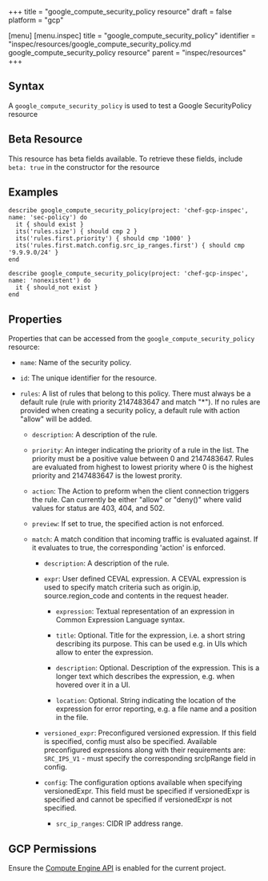 +++
title = "google_compute_security_policy resource"
draft = false
platform = "gcp"

[menu]
  [menu.inspec]
    title = "google_compute_security_policy"
    identifier = "inspec/resources/google_compute_security_policy.md google_compute_security_policy resource"
    parent = "inspec/resources"
+++


## Syntax
A `google_compute_security_policy` is used to test a Google SecurityPolicy resource


## Beta Resource
This resource has beta fields available. To retrieve these fields, include `beta: true` in the constructor for the resource

## Examples
```
describe google_compute_security_policy(project: 'chef-gcp-inspec', name: 'sec-policy') do
  it { should exist }
  its('rules.size') { should cmp 2 }
  its('rules.first.priority') { should cmp '1000' }
  its('rules.first.match.config.src_ip_ranges.first') { should cmp '9.9.9.0/24' }
end

describe google_compute_security_policy(project: 'chef-gcp-inspec', name: 'nonexistent') do
  it { should_not exist }
end
```

## Properties
Properties that can be accessed from the `google_compute_security_policy` resource:


  * `name`: Name of the security policy.

  * `id`: The unique identifier for the resource.

  * `rules`: A list of rules that belong to this policy. There must always be a default rule (rule with priority 2147483647 and match "*"). If no rules are provided when creating a security policy, a default rule with action "allow" will be added.

    * `description`: A description of the rule.

    * `priority`: An integer indicating the priority of a rule in the list. The priority must be a positive value between 0 and 2147483647. Rules are evaluated from highest to lowest priority where 0 is the highest priority and 2147483647 is the lowest prority.

    * `action`: The Action to preform when the client connection triggers the rule. Can currently be either "allow" or "deny()" where valid values for status are 403, 404, and 502.

    * `preview`: If set to true, the specified action is not enforced.

    * `match`: A match condition that incoming traffic is evaluated against. If it evaluates to true, the corresponding 'action' is enforced.

      * `description`: A description of the rule.

      * `expr`: User defined CEVAL expression. A CEVAL expression is used to specify match criteria such as origin.ip, source.region_code and contents in the request header.

        * `expression`: Textual representation of an expression in Common Expression Language syntax.

        * `title`: Optional. Title for the expression, i.e. a short string describing its purpose. This can be used e.g. in UIs which allow to enter the expression.

        * `description`: Optional. Description of the expression. This is a longer text which describes the expression, e.g. when hovered over it in a UI.

        * `location`: Optional. String indicating the location of the expression for error reporting, e.g. a file name and a position in the file.

      * `versioned_expr`: Preconfigured versioned expression. If this field is specified, config must also be specified. Available preconfigured expressions along with their requirements are: `SRC_IPS_V1` - must specify the corresponding srcIpRange field in config.

      * `config`: The configuration options available when specifying versionedExpr. This field must be specified if versionedExpr is specified and cannot be specified if versionedExpr is not specified.

        * `src_ip_ranges`: CIDR IP address range.


## GCP Permissions

Ensure the [Compute Engine API](https://console.cloud.google.com/apis/library/compute.googleapis.com/) is enabled for the current project.
